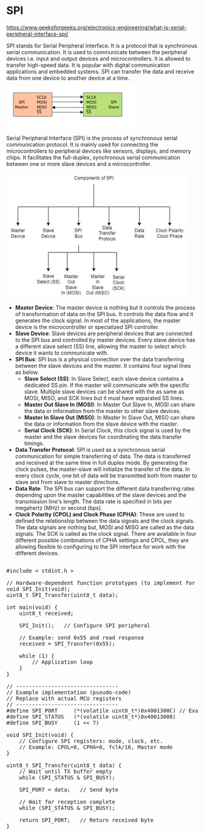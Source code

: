 # SPI

https://www.geeksforgeeks.org/electronics-engineering/what-is-serial-peripheral-interface-spi/

SPI stands for Serial Peripheral Interface. It is a protocol that is synchronous serial communication. It is used to communicate between the peripheral devices i.e. input and output devices and microcontrollers. It is allowed to transfer high-speed data. It is popular with digital communication applications and embedded systems. SPI can transfer the data and receive data from one device to another device at a time.

![spi](./images/SPI_single_slave.svg.png)

Serial Peripheral Interface (SPI) is the process of synchronous serial communication protocol. It is mainly used for connecting the microcontrollers to peripheral devices like sensors, displays, and memory chips. It facilitates the full-duplex, synchronous serial communication between one or more slave devices and a microcontroller.

![components](./images/SPI2.jpg)

- <b>Master Device</b>: The master device is nothing but it controls the process of transformation of data on the SPI bus. It controls the data flow and it generates the clock signal. In most of the applications, the master device is the microcontroller or specialized SPI controller.
- <b>Slave Device</b>: Slave devices are peripheral devices that are connected to the SPI bus and controlled by master devices. Every slave device has a different slave select (SS) line, allowing the master to select which device it wants to communicate with.
- <b>SPI Bus</b>: SPI bus is a physical connection over the data transferring between the slave devices and the master. It contains four signal lines as below.
    * <b>Slave Select (SS)</b>: In Slave Select, each slave device contains a dedicated SS pin. If the master will communicate with the specific slave. Multiple slave devices can be shared with the as same as MOSI, MISO, and SCK lines but it must have separated SS lines.
    * <b>Master Out Slave In (MOSI)</b>: In Master Out Slave In, MOSI can share the data or information from the master to other slave devices.
    * <b>Master In Slave Out (MISO)</b>: In Master In Slave Out, MISO can share the data or information from the slave device with the master.
    * <b>Serial Clock (SCK)</b>: In Serial Clock, this clock signal is used by the master and the slave devices for coordinating the data transfer timings.
- <b>Data Transfer Protocol</b>: SPI is used as a synchronous serial communication for simple transferring of data. The data is transferred and received at the same time in full duplex mode. By generating the clock pulses, the master-slave will initialize the transfer of the data. In every clock cycle, one bit of data will be transmitted both from master to slave and from slave to master directions.
- <b>Data Rate</b>: The SPI bus can support the different data transferring rates depending upon the master capabilities of the slave devices and the transmission line's length. The data rate is specified in bits per megahertz (MHz) or second (bps).
- <b>Clock Polarity (CPOL) and Clock Phase (CPHA)</b>: These are used to defined the relationship between the data signals and the clock signals. The data signals are nothing but, MOSI and MISO are called as the data signals. The SCK is called as the clock signal. There are available in four different possible combinations of CPHA settings and CPOL, they are allowing flexible to configuring to the SPI interface for work with the different devices.

<pre>

#include < stdint.h >

// Hardware-dependent function prototypes (to implement for your MCU)
void SPI_Init(void);
uint8_t SPI_Transfer(uint8_t data);

int main(void) {
    uint8_t received;

    SPI_Init();   // Configure SPI peripheral

    // Example: send 0x55 and read response
    received = SPI_Transfer(0x55);

    while (1) {
        // Application loop
    }
}

// --------------------------------
// Example implementation (pseudo-code)
// Replace with actual MCU registers
// --------------------------------
#define SPI_PORT     (*(volatile uint8_t*)0x4001300C) // Example addr
#define SPI_STATUS   (*(volatile uint8_t*)0x40013008)
#define SPI_BUSY     (1 << 7)

void SPI_Init(void) {
    // Configure SPI registers: mode, clock, etc.
    // Example: CPOL=0, CPHA=0, fclk/16, Master mode
}

uint8_t SPI_Transfer(uint8_t data) {
    // Wait until TX buffer empty
    while (SPI_STATUS & SPI_BUSY);

    SPI_PORT = data;   // Send byte

    // Wait for reception complete
    while (SPI_STATUS & SPI_BUSY);

    return SPI_PORT;   // Return received byte
}

</pre>
